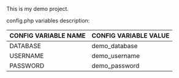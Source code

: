 This is my demo project.

config.php variables description:

|CONFIG VARIABLE NAME|CONFIG VARIABLE VALUE|
|--------------------|---------------------|
| DATABASE           | demo_database       |
| USERNAME           | demo_username       |
| PASSWORD           | demo_password       |